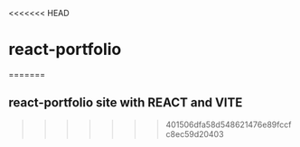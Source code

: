<<<<<<< HEAD
# react-portfolio
=======
## react-portfolio site with REACT and VITE

>>>>>>> 401506dfa58d548621476e89fccfc8ec59d20403
